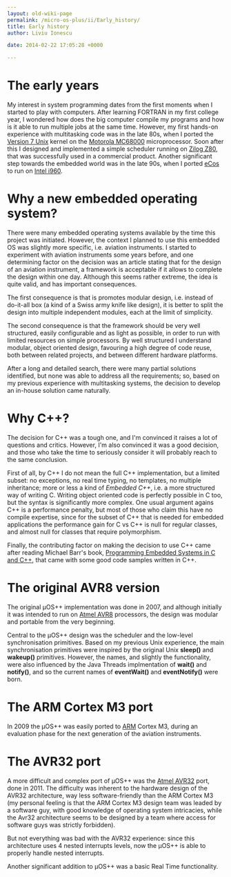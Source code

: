 ```yaml
---
layout: old-wiki-page
permalink: /micro-os-plus/ii/Early_history/
title: Early history
author: Liviu Ionescu

date: 2014-02-22 17:05:28 +0000

---
```


The early years
===============

My interest in system programming dates from the first moments when I started to play with computers. After learning FORTRAN in my first college year, I wondered how does the big computer compile my programs and how is it able to run multiple jobs at the same time. However, my first hands-on experience with multitasking code was in the late 80s, when I ported the [Version 7 Unix](http://en.wikipedia.org/wiki/Version_7_Unix) kernel on the [Motorola MC68000](http://en.wikipedia.org/wiki/68000) microprocessor. Soon after this I designed and implemented a simple scheduler running on [Zilog Z80](http://en.wikipedia.org/wiki/Z80), that was successfully used in a commercial product. Another significant step towards the embedded world was in the late 90s, when I ported [eCos](http://en.wikipedia.org/wiki/ECos) to run on [Intel i960](http://en.wikipedia.org/wiki/I960).

Why a new embedded operating system?
====================================

There were many embedded operating systems available by the time this project was initiated. However, the context I planned to use this embedded OS was slightly more specific, i.e. aviation instruments. I started to experiment with aviation instruments some years before, and one determining factor on the decision was an article stating that for the design of an aviation instrument, a framework is acceptable if it allows to complete the design within one day. Although this seems rather extreme, the idea is quite valid, and has important consequences.

The first consequence is that is promotes modular design, i.e. instead of do-it-all box (a kind of a Swiss army knife like design), it is better to split the design into multiple independent modules, each at the limit of simplicity.

The second consequence is that the framework should be very well structured, easily configurable and as light as possible, in order to run with limited resources on simple processors. By well structured I understand modular, object oriented design, favouring a high degree of code reuse, both between related projects, and between different hardware platforms.

After a long and detailed search, there were many partial solutions identified, but none was able to address all the requirements; so, based on my previous experience with multitasking systems, the decision to develop an in-house solution came naturally.

Why C++?
========

The decision for C++ was a tough one, and I'm convinced it raises a lot of questions and critics. However, I'm also convinced it was a good decision, and those who take the time to seriously consider it will probably reach to the same conclusion.

First of all, by C++ I do not mean the full C++ implementation, but a limited subset: no exceptions, no real time typing, no templates, no multiple inheritance; more or less a kind of *Embedded C++*, i.e. a more structured way of writing C. Writing object oriented code is perfectly possible in C too, but the syntax is significantly more complex. One usual argument agains C++ is a performance penalty, but most of those who claim this have no compile expertise, since for the subset of C++ that is needed for embedded applications the performance gain for C vs C++ is null for regular classes, and almost null for classes that require polymorphism.

Finally, the contributing factor on making the decision to use C++ came after reading Michael Barr's book, [Programming Embedded Systems in C and C++](http://www.amazon.com/Programming-Embedded-Systems-C/dp/1565923545), that came with some good code samples written in C++.

The original AVR8 version
=========================

The original µOS++ implementation was done in 2007, and although initially it was intended to run on [Atmel AVR8](http://en.wikipedia.org/wiki/AVR8) processors, the design was modular and portable from the very beginning.

Central to the µOS++ design was the scheduler and the low-level synchronisation primitives. Based on my previous Unix experience, the main synchronisation primitives were inspired by the original Unix **sleep()** and **wakeup()** primitives. However, the names, and slightly the functionality, were also influenced by the Java Threads implmentation of **wait()** and **notify()**, and so the current names of **eventWait()** and **eventNotify()** were born.

The ARM Cortex M3 port
======================

In 2009 the µOS++ was easily ported to [ARM](http://en.wikipedia.org/wiki/ARM_architecture) Cortex M3, during an evaluation phase for the next generation of the aviation instruments.

The AVR32 port
==============

A more difficult and complex port of µOS++ was the [Atmel AVR32](http://en.wikipedia.org/wiki/AVR32) port, done in 2011. The difficulty was inherent to the hardware design of the AVR32 architecture, way less software-friendly than the ARM Cortex M3 (my personal feeling is that the ARM Cortex M3 design team was leaded by a software guy, with good knowledge of operating system intricacies, while the Avr32 architecture seems to be designed by a team where access for software guys was strictly forbidden).

But not everything was bad with the AVR32 experience: since this architecture uses 4 nested interrupts levels, now the µOS++ is able to properly handle nested interrupts.

Another significant addition to µOS++ was a basic Real Time functionality.
